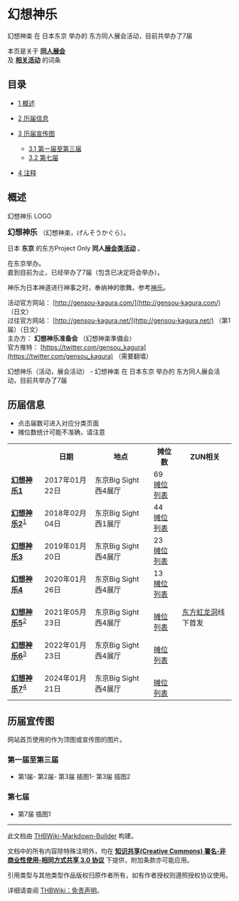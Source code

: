 # 幻想神乐

<!-- source html: G:\repos\THBWiki-Markdown-Builder\THBWikiMarkdown\Temp\main\e\ef\ns0%3A%E5%B9%BB%E6%83%B3%E7%A5%9E%E4%B9%90.html -->

幻想神楽 在 日本东京 举办的  东方同人展会活动，目前共举办了7届

本页是关于 **[同人展会](./同人展会.md#展会类活动)**   
及 **[相关活动](./相关活动.md)** 的词条

## 目录

- [1 概述](#概述)
- [2 历届信息](#历届信息)
- [3 历届宣传图](#历届宣传图)

  - [3.1 第一届至第三届](#第一届至第三届)
  - [3.2 第七届](#第七届)



- [4 注释](#注释)





## 概述
[](./文件-幻想神乐LOGO.jpg.md)  [](./文件-幻想神乐LOGO.jpg.md)幻想神乐 LOGO
  
<big> **幻想神乐** </big>（幻想神楽，げんそうかぐら）。  
  
  
  
  
日本 **东京** 的东方Project Only **同人[展会类活动](./展会类活动.md#展会类活动)** 。  
  
在东京举办。  
直到目前为止，已经举办了7届（包含已决定将会举办）。  
  
神乐为日本神道进行神事之时，奉纳神的歌舞。参考[神乐](https://zh.wikipedia.org/wiki/神樂)。  
  
  
  
  
活动官方网站： [http://gensou-kagura.com/](http://gensou-kagura.com/) （日文）   
过往官方网站： [http://gensou-kagura.net/](http://gensou-kagura.net/) （第1届）（日文）   
主办方： **幻想神乐准备会** （幻想神楽準備会）  
官方推特： [https://twitter.com/gensou_kagura](https://twitter.com/gensou_kagura) （需要翻墙）  
  
幻想神乐（活动，展会活动） - 幻想神楽 在 日本东京 举办的  东方同人展会活动，目前共举办了7届

## 历届信息
- 点击届数可进入对应分类页面
- 摊位数统计可能不准确，请注意


<table>
<tbody><tr><th> </th><th>日期</th><th>地点</th><th>摊位数</th><th>ZUN相关</th></tr>
<tr><td id="1"><b><a href="/展会作品列表?e=%E5%B9%BB%E6%83%B3%E7%A5%9E%E4%B9%90%231">幻想神乐1</a></b></td><td id="ev-1">2017年01月22日</td><td>东京Big Sight 西4展厅</td><td>69<br><a href="/index.php?title=%E5%B9%BB%E6%83%B3%E7%A5%9E%E4%B9%90/%E7%AC%AC1%E5%B1%8A%E6%91%8A%E4%BD%8D&amp;action=edit&amp;redlink=1" class="new" title="幻想神乐/第1届摊位（页面不存在）">摊位列表</a></td><td></td></tr>
<tr><td id="2"><b><a href="/展会作品列表?e=%E5%B9%BB%E6%83%B3%E7%A5%9E%E4%B9%90%232">幻想神乐2</a></b><sup id="cite_ref-1" class="reference"><a href="#cite_note-1">1</a></sup></td><td id="ev-2">2018年02月04日</td><td>东京Big Sight 西1展厅</td><td>44<br><a href="./幻想神乐-第2届摊位.md" title="幻想神乐/第2届摊位">摊位列表</a></td><td></td></tr>
<tr><td id="3"><b><a href="/展会作品列表?e=%E5%B9%BB%E6%83%B3%E7%A5%9E%E4%B9%90%233">幻想神乐3</a></b></td><td id="ev-3">2019年01月20日</td><td>东京Big Sight 西4展厅</td><td>23<br><a href="./幻想神乐-第3届摊位.md" title="幻想神乐/第3届摊位">摊位列表</a></td><td></td></tr>
<tr><td id="4"><b><a href="/展会作品列表?e=%E5%B9%BB%E6%83%B3%E7%A5%9E%E4%B9%90%234">幻想神乐4</a></b></td><td id="ev-4">2020年01月26日</td><td>东京Big Sight 西4展厅</td><td>13<br><a href="./幻想神乐-第4届摊位.md" title="幻想神乐/第4届摊位">摊位列表</a></td><td></td></tr>
<tr><td id="5"><b><a href="/展会作品列表?e=%E5%B9%BB%E6%83%B3%E7%A5%9E%E4%B9%90%235">幻想神乐5</a></b><sup id="cite_ref-2" class="reference"><a href="#cite_note-2">2</a></sup></td><td id="ev-5">2021年05月23日</td><td>东京Big Sight 西4展厅</td><td><br><a href="/index.php?title=%E5%B9%BB%E6%83%B3%E7%A5%9E%E4%B9%90/%E7%AC%AC5%E5%B1%8A%E6%91%8A%E4%BD%8D&amp;action=edit&amp;redlink=1" class="new" title="幻想神乐/第5届摊位（页面不存在）">摊位列表</a></td><td><a href="./东方虹龙洞.md" title="东方虹龙洞">东方虹龙洞</a>线下首发</td></tr>
<tr><td id="6"><b><a href="/展会作品列表?e=%E5%B9%BB%E6%83%B3%E7%A5%9E%E4%B9%90%236">幻想神乐6</a></b><sup id="cite_ref-3" class="reference"><a href="#cite_note-3">3</a></sup></td><td id="ev-6">2022年01月23日</td><td>东京Big Sight 西4展厅</td><td><br><a href="/index.php?title=%E5%B9%BB%E6%83%B3%E7%A5%9E%E4%B9%90/%E7%AC%AC6%E5%B1%8A%E6%91%8A%E4%BD%8D&amp;action=edit&amp;redlink=1" class="new" title="幻想神乐/第6届摊位（页面不存在）">摊位列表</a></td><td></td></tr>
<tr><td id="7"><b><a href="/展会作品列表?e=%E5%B9%BB%E6%83%B3%E7%A5%9E%E4%B9%90%237">幻想神乐7</a></b><sup id="cite_ref-4" class="reference"><a href="#cite_note-4">4</a></sup></td><td id="ev-7">2024年01月21日</td><td>东京Big Sight 西4展厅</td><td><br><a href="/index.php?title=%E5%B9%BB%E6%83%B3%E7%A5%9E%E4%B9%90/%E7%AC%AC7%E5%B1%8A%E6%91%8A%E4%BD%8D&amp;action=edit&amp;redlink=1" class="new" title="幻想神乐/第7届摊位（页面不存在）">摊位列表</a></td><td></td></tr>
</tbody></table>



## 历届宣传图
  
网站首页使用的作为顶图或宣传图的图片。
  


### 第一届至第三届
- [](./文件-幻想神乐1.jpg.md)第1届- [](./文件-幻想神乐2.png.md)第2届- [](./文件-幻想神乐3-1.jpg.md)第3届 插图1- [](./文件-幻想神乐3-2.jpg.md)第3届 插图2


### 第七届
- [](./文件-幻想神乐7.gif.md)第7届 插图1


[^cite_note-1]: 在 **BS祭** 内举办。

  
  






---

此文档由 [THBWiki-Markdown-Builder](https://github.com/Delsin-Yu/THBWiki-Markdown-Builder) 构建。

文档中的所有内容除特殊注明外，均在 [**知识共享(Creative Commons) 署名-非商业性使用-相同方式共享 3.0 协议**](https://creativecommons.org/licenses/by-sa/3.0/deed.zh-hans) 下提供，附加条款亦可能应用。

引用类型与其他类型作品版权归原作者所有，如有作者授权则遵照授权协议使用。

详细请查阅 [THBWiki：免责声明](https://thbwiki.cc/THBWiki:%E5%85%8D%E8%B4%A3%E5%A3%B0%E6%98%8E)。

